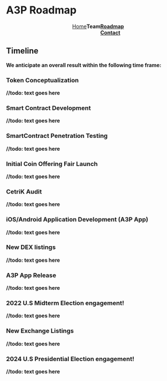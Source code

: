 # A3P Roadmap

<div class="outter" style="display: flex; widht: 100%; justify-content: center;">
    <div style=""><a href="https://the-zeitgeist-movement.github.io/A3P">Home</a></div>
    <div style=""><strong>Team</div>
    <div style=""><a href="https://the-zeitgeist-movement.github.io/A3P/roadmap">Roadmap</a></div>
    <div style=""><a href="https://the-zeitgeist-movement.github.io/A3P/contact">Contact</a></div>
</div>

## Timeline
We anticipate an overall result within the following time frame:

### Token Conceptualization
//todo: text goes here

### Smart Contract Development
//todo: text goes here

### SmartContract Penetration Testing
//todo: text goes here

### Initial Coin Offering Fair Launch
//todo: text goes here

### CetriK Audit
//todo: text goes here

### iOS/Android Application Development (A3P App)
//todo: text goes here

### New DEX listings
//todo: text goes here

### A3P App Release
//todo: text goes here

### 2022 U.S Midterm Election engagement!
//todo: text goes here

### New Exchange Listings
//todo: text goes here

### 2024 U.S Presidential Election engagement!
//todo: text goes here
